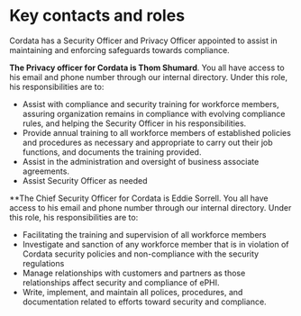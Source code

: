 # Key contacts and roles

Cordata has a Security Officer and Privacy Officer appointed to assist in maintaining and enforcing safeguards towards compliance.

**The Privacy officer for Cordata is Thom Shumard**. You all have access to his email and phone number through our internal directory. Under this role, his responsibilities are to:

- Assist with compliance and security training for workforce members, assuring organization remains in compliance with evolving compliance rules, and helping the Security Officer in his responsibilities.
- Provide annual training to all workforce members of established policies and procedures as necessary and appropriate to carry out their job functions, and documents the training provided.
- Assist in the administration and oversight of business associate agreements.
- Assist Security Officer as needed

**The Chief Security Officer for Cordata is Eddie Sorrell. You all have access to his email and phone number through our internal directory. Under this role, his responsibilities are to:

- Facilitating the training and supervision of all workforce members
- Investigate and sanction of any workforce member that is in violation of Cordata security policies and non-compliance with the security regulations
- Manage relationships with customers and partners as those relationships affect security and compliance of ePHI.
- Write, implement, and maintain all polices, procedures, and documentation related to efforts toward security and compliance.

